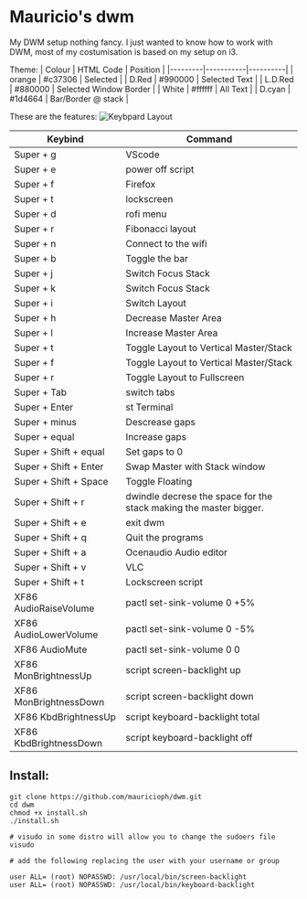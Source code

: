 # Mauricio's dwm
My DWM setup nothing fancy. I just wanted to know how to work with DWM, most of my costumisation is based on my setup on i3.

Theme:
| Colour  | HTML Code | Position |
|---------|-----------|----------|
| orange  |  #c37306  | Selected |
| D.Red   |  #990000  | Selected Text |
| L.D.Red |  #880000  | Selected Window Border  |
| White   |  #ffffff  | All Text |
| D.cyan  |  #1d4664  | Bar/Border @ stack   |


These are the features:
![Keybpard Layout](https://github.com/mauricioph/dwm/images/blob/master/mac-us-international-keyboard_1024x1024.png?raw=true)

| Keybind |  Command |
|---------|----------|
| Super + g | VScode |
| Super + e | power off script |
| Super + f | Firefox |
| Super + t | lockscreen |
| Super + d | rofi menu |
| Super + r | Fibonacci layout |
| Super + n | Connect to the wifi |
| Super + b | Toggle the bar |
| Super + j | Switch Focus Stack |
| Super + k | Switch Focus Stack |
| Super + i | Switch Layout |
| Super + h | Decrease Master Area |
| Super + l | Increase Master Area |
| Super + t | Toggle Layout to Vertical Master/Stack|
| Super + f | Toggle Layout to Vertical Master/Stack|
| Super + r | Toggle Layout to Fullscreen |
| Super + Tab | switch tabs |
| Super + Enter | st Terminal |
| Super + minus | Descrease gaps |
| Super + equal | Increase gaps |
| Super + Shift + equal | Set gaps to 0
| Super + Shift + Enter | Swap Master with Stack window |
| Super + Shift + Space | Toggle Floating |
| Super + Shift + r | dwindle decrese the space for the stack making the master bigger. |
| Super + Shift + e | exit dwm |
| Super + Shift + q | Quit the programs |
| Super + Shift + a | Ocenaudio Audio editor |
| Super + Shift + v | VLC |
| Super + Shift + t | Lockscreen script |
| XF86 AudioRaiseVolume | pactl set-sink-volume 0 +5% |
| XF86 AudioLowerVolume | pactl set-sink-volume 0 -5% |
| XF86 AudioMute | pactl set-sink-volume 0 0 |
| XF86 MonBrightnessUp | script screen-backlight up |
| XF86 MonBrightnessDown | script screen-backlight down |
| XF86 KbdBrightnessUp | script keyboard-backlight total |
| XF86 KbdBrightnessDown | script keyboard-backlight off |


## Install:
```
git clone https://github.com/mauricioph/dwm.git
cd dwm
chmod +x install.sh
./install.sh

# visudo in some distro will allow you to change the sudoers file
visudo

# add the following replacing the user with your username or group

user ALL= (root) NOPASSWD: /usr/local/bin/screen-backlight
user ALL= (root) NOPASSWD: /usr/local/bin/keyboard-backlight

